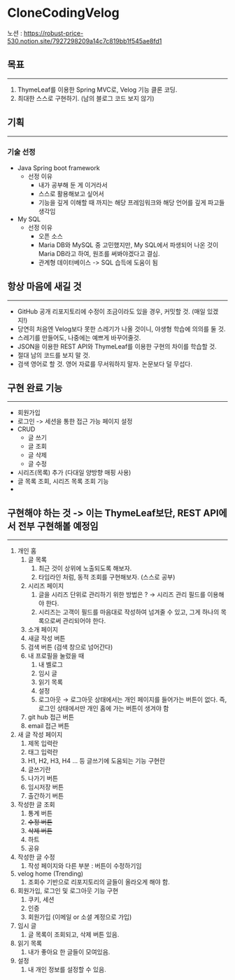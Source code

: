 # CloneCodingVelog

노션 : https://robust-price-530.notion.site/7927298209a14c7c819bb1f545ae8fd1

## 목표
---
1. ThymeLeaf를 이용한 Spring MVC로, Velog 기능 클론 코딩.
2. 최대한 스스로 구현하기. (남의 블로그 코드 보지 않기)

## 기획
---
### 기술 선정
- Java Spring boot framework
  - 선정 이유
    - 내가 공부해 둔 게 이거라서
    - 스스로 활용해보고 싶어서
    - 기능을 깊게 이해할 때 까지는 해당 프레임워크와 해당 언어를 깊게 파고들 생각임
- My SQL
  - 선정 이유
    - 오픈 소스 
    - Maria DB와 MySQL 중 고민했지만, My SQL에서 파생되어 나온 것이 Maria DB라고 하여, 원조를 써봐야겠다고 결심.
    - 관계형 데이터베이스 -> SQL 습득에 도움이 됨

## 항상 마음에 새길 것
---
- GitHub 공개 리포지토리에 수정이 조금이라도 있을 경우, 커밋할 것. (매일 있겠지!)
- 당연히 처음엔 Velog보다 못한 스레기가 나올 것이니, 야생형 학습에 의의를 둘 것.
- 스레기를 만들어도, 나중에는 예쁘게 바꾸어줄것.
- JSON을 이용한 REST API와 ThymeLeaf를 이용한 구현의 차이를 학습할 것.
- 절대 남의 코드를 보지 말 것.
- 검색 영어로 할 것. 영어 자료를 무서워하지 말자. 논문보다 덜 무섭다.

## 구현 완료 기능
---
- 회원가입
- 로그인 -> 세션을 통한 접근 가능 페이지 설정
- CRUD
  - 글 쓰기
  - 글 조회
  - 글 삭제
  - 글 수정
- 시리즈(목록) 추가 (다대일 양방향 매핑 사용)
- 글 목록 조회, 시리즈 목록 조회 기능
- 

## 구현해야 하는 것 -> 이는 ThymeLeaf보단, REST API에서 전부 구현해볼 예정임
---
1. 개인 홈
    1. 글 목록
        1. 최근 것이 상위에 노출되도록 해보자.
        2. 타임라인 처럼, 동적 조회를 구현해보자. (스스로 공부)
    2. 시리즈 페이지
        1. 글을 시리즈 단위로 관리하기 위한 방법은 ? → 시리즈 관리 필드를 이용해야 한다.
        2. 시리즈는 고객이 필드를 마음대로 작성하여 넘겨줄 수 있고, 그게 하나의 목록으로써 관리되어야 한다. 
    3. 소개 페이지
    4. 새글 작성 버튼
    5. 검색 버튼 (검색 창으로 넘어간다)
    6. 내 프로필을 눌렀을 때
        1. 내 벨로그
        2. 임시 글
        3. 읽기 목록
        4. 설정
        5. 로그아웃 → 로그아웃 상태에서는 개인 페이지를 들어가는 버튼이 없다. 즉, 로그인 상태에서만 개인 홈에 가는 버튼이 생겨야 함
    7. git hub 접근 버튼
    8. email 접근 버튼
2. 새 글 작성 페이지
    1. 제목 입력란
    2. 태그 입력란
    3. H1, H2, H3, H4 … 등 글쓰기에 도움되는 기능 구현란
    4. 글쓰기란
    5. 나가기 버튼
    6. 임시저장 버튼
    7. 출간하기 버튼
3. 작성한 글 조회
    1. 통계 버튼
    2. ~~수정 버튼~~
    3. ~~삭제 버튼~~
    4. 하트
    5. 공유
4. 작성한 글 수정
    1. 작성 페이지와 다른 부분 : 버튼이 수정하기임
5. velog home (Trending)
    1. 조회수 기반으로 리포지토리의 글들이 올라오게 해야 함. 
6. 회원가입, 로그인 및 로그아웃 기능 구현
    1. 쿠키, 세션 
    2. 인증
    3. 회원가입 (이메일 or 소셜 계정으로 가입)
7. 임시 글
    1. 글 목록이 조회되고, 삭제 버튼 있음.
8. 읽기 목록
    1. 내가 좋아요 한 글들이 모여있음.
9. 설정
    1. 내 개인 정보를 설정할 수 있음.
